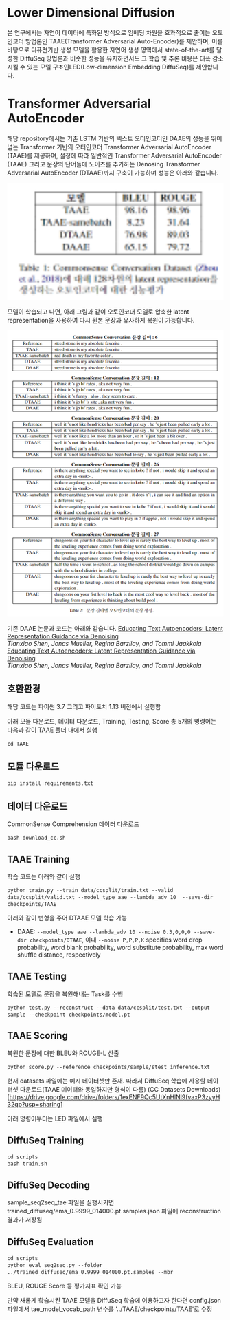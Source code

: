 # Lower Dimensional Diffusion 
본 연구에서는 자연어 데이터에 특화된 방식으로 임베딩 차원을 효과적으로 줄이는 오토인코더 방법론인 TAAE(Transformer Adversarial Auto-Encoder)를 제안하며, 
이를 바탕으로 디퓨전기반 생성 모델을 활용한 자연어 생성 영역에서 state-of-the-art를 달성한 DiffuSeq 방법론과 비슷한 성능을 유지하면서도 
그 학습 및 추론 비용은 대폭 감소시킬 수 있는 모델 구조인LED(Low-dimension Embedding DiffuSeq)를 제안합니다.


# Transformer Adversarial AutoEncoder
해당 repository에서는 기존 LSTM 기반의 텍스트 오터인코더인 DAAE의 성능을 뛰어넘는 Transformer 기반의 오터인코더 Transformer Adversarial AutoEncoder (TAAE)를 제공하며,
설정에 따라 일반적인 Transformer Adversarial AutoEncoder (TAAE) 그리고 문장의 단어들에 노이즈를 추가하는 Denosing Transformer Adversarial AutoEncoder (DTAAE)까지 구축이 가능하며
성능은 아래와 같습니다.

<p align="center"><img width=800 src="TAAE/img/TAAE_evaluation_metrics2.png"></p>

모델이 학습되고 나면, 아래 그림과 같이 오토인코더 모델로 압축한 latent representation을 사용하여 다시 원본 문장과 유사하게 복원이 가능합니다.
<p align="center"><img width=800 src="TAAE/img/TAAE_reconstruction.png"></p>

기존 DAAE 논문과 코드는 아래와 같습니다.
[Educating Text Autoencoders: Latent Representation Guidance via Denoising](https://arxiv.org/abs/1905.12777)  
*Tianxiao Shen, Jonas Mueller, Regina Barzilay, and Tommi Jaakkola*
[Educating Text Autoencoders: Latent Representation Guidance via Denoising](https://github.com/shentianxiao/text-autoencoders)  
*Tianxiao Shen, Jonas Mueller, Regina Barzilay, and Tommi Jaakkola*


## 호환환경 
해당 코드는 파이썬 3.7 그리고 파이토치 1.13 버전에서 실행함

아래 모듈 다운로드, 데이터 다운로드, Training, Testing, Score 총 5개의 명령어는 다음과 같이 TAAE 폴더 내에서 실행
```
cd TAAE
```

## 모듈 다운로드
```
pip install requirements.txt
```

## 데이터 다운로드
CommonSense Comprehension 데이터 다운로드
```
bash download_cc.sh
```

## TAAE Training
학습 코드는 아래와 같이 실행
```
python train.py --train data/ccsplit/train.txt --valid data/ccsplit/valid.txt --model_type aae --lambda_adv 10  --save-dir checkpoints/TAAE
```
아래와 같이 번형을 주어 DTAAE 모델 학습 가능
- DAAE: `--model_type aae --lambda_adv 10 --noise 0.3,0,0,0 --save-dir checkpoints/DTAAE`, 이때 `--noise P,P,P,K` specifies word drop probability, word blank probability, word substitute probability, max word shuffle distance, respectively

## TAAE Testing
학습된 모델로 문장을 복원해내는 Task를 수행
```
python test.py --reconstruct --data data/ccsplit/test.txt --output sample --checkpoint checkpoints/model.pt
```
## TAAE Scoring
복원한 문장에 대한 BLEU와 ROUGE-L 산출
```
python score.py --reference checkpoints/sample/stest_inference.txt
```

현재 datasets 파일에는 예시 데이터셋만 존재. 따라서 DiffuSeq 학습에 사용할 데이터셋 다운로드(TAAE 데이터와 동일하지만 형식이 다름)
(CC Datasets Downloads)[https://drive.google.com/drive/folders/1exENF9Qc5UtXnHlNl9fvaxP3zyyH32qp?usp=sharing]

아래 명령어부터는 LED 파일에서 실행
## DiffuSeq Training
```
cd scripts
bash train.sh
```

## DiffuSeq Decoding
sample_seq2seq_tae 파일을 실행시키면 trained_diffuseq/ema_0.9999_014000.pt.samples.json 파일에 reconstruction 결과가 저장됨

## DiffuSeq Evaluation
```
cd scripts
python eval_seq2seq.py --folder ../trained_diffuseq/ema_0.9999_014000.pt.samples --mbr
```
BLEU, ROUGE Score 등 평가지표 확인 가능


만약 새롭게 학습시킨 TAAE 모델을 DiffuSeq 학습에 이용하고자 한다면 config.json 파일에서 tae_model_vocab_path 변수를 '../TAAE/checkpoints/TAAE'로 수정
